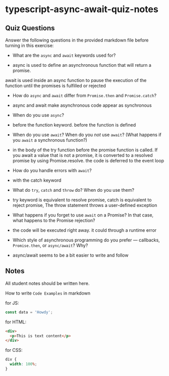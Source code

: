 # typescript-async-await-quiz-notes

## Quiz Questions

Answer the following questions in the provided markdown file before turning in this exercise:

- What are the `async` and `await` keywords used for?

- async is used to define an asynchronous function that will return a promise.

await is used inside an async function to pause the execution of the function until the promises is fulfilled or rejected

- How do `async` and `await` differ from `Promise.then` and `Promise.catch`?

- async and await make asynchronous code appear as synchronous

- When do you use `async`?

- before the function keyword. before the function is defined

- When do you use `await`? When do you _not_ use `await`? (What happens if you `await` a synchronous function?)

- in the body of the try function before the promise function is called. If you await a value that is not a promise, it is converted to a resolved promise by using Promise.resolve. the code is deferred to the event loop

- How do you handle errors with `await`?

- with the catch keyword

- What do `try`, `catch` and `throw` do? When do you use them?

- try keyword is equivalent to resolve promise, catch is equivalent to reject promise, The throw statement throws a user-defined exception

- What happens if you forget to use `await` on a Promise? In that case, what happens to the Promise rejection?

- the code will be executed right away. it could through a runtime error

- Which style of asynchronous programming do you prefer — callbacks, `Promise.then`, or `async/await`? Why?

- async/await seems to be a bit easier to write and follow

## Notes

All student notes should be written here.

How to write `Code Examples` in markdown

for JS:

```javascript
const data = 'Howdy';
```

for HTML:

```html
<div>
  <p>This is text content</p>
</div>
```

for CSS:

```css
div {
  width: 100%;
}
```
